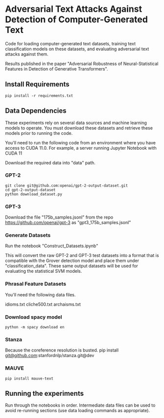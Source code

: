# Adversarial Text Attacks Against Detection of Computer-Generated Text

Code for loading computer-generated text datasets, training text classification models on these datasets, and evaluating adversarial text attacks against them.

Results published in the paper "Adversarial Robustness of Neural-Statistical Features in Detection of Generative Transformers".

## Install Requirements

`pip install -r requirements.txt`


## Data Dependencies

These experiments rely on several data sources and machine learning models to operate.  You must download these datasets and retrieve these models prior to running the code.

You'll need to run the following code from an environment where you have access to CUDA 11.0.  For example, a server running Jupyter Notebook with CUDA 11

Download the required data into "data" path.

### GPT-2

```
git clone git@github.com:openai/gpt-2-output-dataset.git
cd gpt-2-output-dataset
python download_dataset.py
```

### GPT-3

Download the file "175b_samples.jsonl" from the repo https://github.com/openai/gpt-3 as "gpt3_175b_samples.jsonl"

### Generate Datasets

Run the notebook "Construct_Datasets.ipynb"

This will convert the raw GPT-2 and GPT-3 test datasets into a format that is compatible with the Grover detection model and place them under "classification_data".  These same output datasets will be used for evaluating the statistical SVM models.

### Phrasal Feature Datasets

You'll need the following data files.

idioms.txt
cliche500.txt
archaisms.txt

### Download spacy model
`python -m spacy download en`

### Stanza
Because the coreference resolution is busted.
pip install git@github.com:stanfordnlp/stanza.git@dev



### MAUVE

`pip install mauve-text`

## Running the experiments

Run through the notebooks in order.  Intermediate data files can be used to avoid re-running sections (use data loading commands as appropriate).
